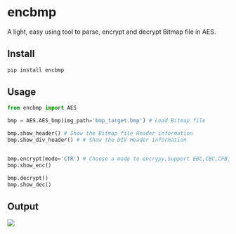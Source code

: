 
# encbmp
A light, easy using tool to parse, encrypt and decrypt Bitmap file in AES.

## Install 

```bash
pip install encbmp
```

## Usage

```python
from encbmp import AES

bmp = AES.AES_bmp(img_path='bmp_target.bmp') # Load Bitmap file

bmp.show_header() # Show the Bitmap file Header information
bmp.show_div_header() # # Show the DIV Header information


bmp.encrypt(mode='CTR') # Choose a mode to encrypy,Support EBC,CBC,CFB,OFB,CTR.
bmp.show_enc()

bmp.decrypt()
bmp.show_dec()
```

## Output
![](https://ws3.sinaimg.cn/large/006tNc79gy1fpa521aqmwj31kw30ox6r.jpg)
